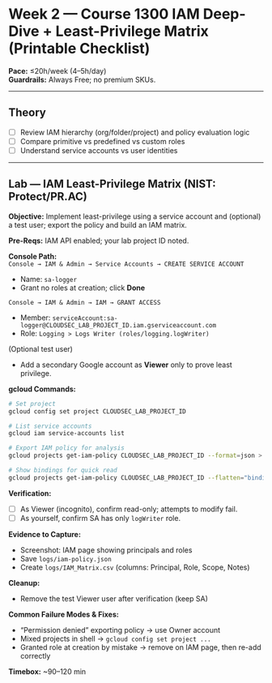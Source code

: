 # Week 2 — Course 1300 IAM Deep-Dive + Least-Privilege Matrix (Printable Checklist)

**Pace:** ≤20h/week (4–5h/day)  
**Guardrails:** Always Free; no premium SKUs.

---

## Theory
- [ ] Review IAM hierarchy (org/folder/project) and policy evaluation logic
- [ ] Compare primitive vs predefined vs custom roles
- [ ] Understand service accounts vs user identities

---

## Lab — IAM Least-Privilege Matrix (NIST: Protect/PR.AC)

**Objective:** Implement least-privilege using a service account and (optional) a test user; export the policy and build an IAM matrix.

**Pre-Reqs:** IAM API enabled; your lab project ID noted.

**Console Path:**  
`Console → IAM & Admin → Service Accounts → CREATE SERVICE ACCOUNT`  
- Name: `sa-logger`  
- Grant no roles at creation; click **Done**

`Console → IAM & Admin → IAM → GRANT ACCESS`  
- Member: `serviceAccount:sa-logger@CLOUDSEC_LAB_PROJECT_ID.iam.gserviceaccount.com`  
- Role: `Logging > Logs Writer (roles/logging.logWriter)`

(Optional test user)  
- Add a secondary Google account as **Viewer** only to prove least privilege.

**gcloud Commands:**
```bash
# Set project
gcloud config set project CLOUDSEC_LAB_PROJECT_ID

# List service accounts
gcloud iam service-accounts list

# Export IAM policy for analysis
gcloud projects get-iam-policy CLOUDSEC_LAB_PROJECT_ID --format=json > logs/iam-policy.json

# Show bindings for quick read
gcloud projects get-iam-policy CLOUDSEC_LAB_PROJECT_ID --flatten="bindings[]" --format="table(bindings.role, bindings.members)"
```

**Verification:**
- [ ] As Viewer (incognito), confirm read-only; attempts to modify fail.
- [ ] As yourself, confirm SA has only `logWriter` role.

**Evidence to Capture:**
- Screenshot: IAM page showing principals and roles  
- Save `logs/iam-policy.json`  
- Create `logs/IAM_Matrix.csv` (columns: Principal, Role, Scope, Notes)

**Cleanup:**
- Remove the test Viewer user after verification (keep SA)

**Common Failure Modes & Fixes:**
- “Permission denied” exporting policy → use Owner account
- Mixed projects in shell → `gcloud config set project ...`
- Granted role at creation by mistake → remove on IAM page, then re-add correctly

**Timebox:** ~90–120 min
